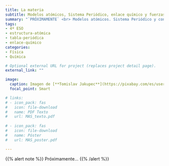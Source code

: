 ```yaml
---
title: La materia
subtitle: Modelos atómicos, Sistema Periódico, enlace químico y fuerzas intermoleculares
summary: "`PRÓXIMAMENTE` <br> Modelos atómicos. Sistema Periódico y configuración electrónica. Enlace químico. Fuerzas intermoleculares."
tags:
- 4º ESO
- estructura-atómica
- tabla-periódica
- enlace-químico
categories:
- Física
- Química

# Optional external URL for project (replaces project detail page).
external_link: ""

image:
  caption: Imagen de [**Tomislav Jakupec**](https://pixabay.com/es/users/tommyvideo-3092371/) en [Pixabay](https://pixabay.com/es/)
  focal_point: Smart

# links:
# - icon_pack: fas
#   icon: file-download
#   name: PDF Texto
#   url: MAS_texto.pdf
  
# - icon_pack: fas
#   icon: file-download
#   name: Póster
#   url: MAS_poster.pdf

---
```


{{% alert note %}}
Próximamente...
{{% /alert %}}